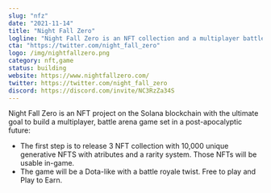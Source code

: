 ```yaml
---
slug: "nfz"
date: "2021-11-14"
title: "Night Fall Zero"
logline: "Night Fall Zero is an NFT collection and a multiplayer battle arena NFT game, set in a post-apocalyptic future."
cta: "https://twitter.com/night_fall_zero"
logo: /img/nightfallzero.png
category: nft,game
status: building
website: https://www.nightfallzero.com/
twitter: https://twitter.com/night_fall_zero
discord: https://discord.com/invite/NC3RzZa34S
---
```


Night Fall Zero is an NFT project on the Solana blockchain with the ultimate goal to build a multiplayer, battle arena game set in a post-apocalyptic future:
- The first step is to release 3 NFT collection with 10,000 unique generative NFTS with atributes and a rarity system. Those NFTs will be usable in-game.
- The game will be a Dota-like with a battle royale twist. Free to play and Play to Earn.
